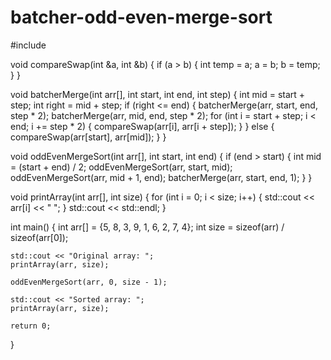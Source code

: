 # batcher-odd-even-merge-sort
#include <iostream>

void compareSwap(int &a, int &b) {
    if (a > b) {
        int temp = a;
        a = b;
        b = temp;
    }
}

void batcherMerge(int arr[], int start, int end, int step) {
    int mid = start + step;
    int right = mid + step;
    if (right <= end) {
        batcherMerge(arr, start, end, step * 2);
        batcherMerge(arr, mid, end, step * 2);
        for (int i = start + step; i < end; i += step * 2) {
            compareSwap(arr[i], arr[i + step]);
        }
    } else {
        compareSwap(arr[start], arr[mid]);
    }
}

void oddEvenMergeSort(int arr[], int start, int end) {
    if (end > start) {
        int mid = (start + end) / 2;
        oddEvenMergeSort(arr, start, mid);
        oddEvenMergeSort(arr, mid + 1, end);
        batcherMerge(arr, start, end, 1);
    }
}

void printArray(int arr[], int size) {
    for (int i = 0; i < size; i++) {
        std::cout << arr[i] << " ";
    }
    std::cout << std::endl;
}

int main() {
    int arr[] = {5, 8, 3, 9, 1, 6, 2, 7, 4};
    int size = sizeof(arr) / sizeof(arr[0]);

    std::cout << "Original array: ";
    printArray(arr, size);

    oddEvenMergeSort(arr, 0, size - 1);

    std::cout << "Sorted array: ";
    printArray(arr, size);

    return 0;
}
